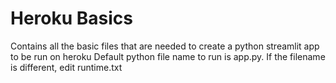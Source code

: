 # Heroku Basics
Contains all the basic files that are needed to create a python streamlit app to be run on heroku
Default python file name to run is app.py. If the filename is different, edit runtime.txt
